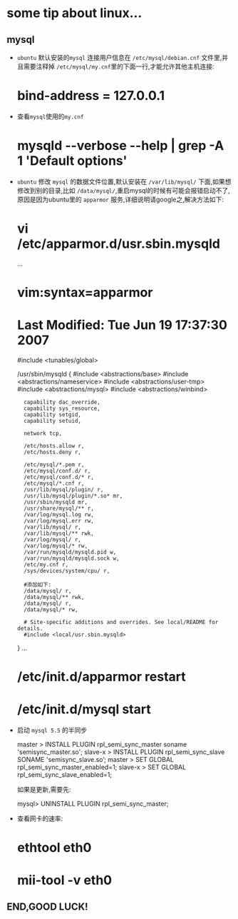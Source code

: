 some tip about linux...
=======================

mysql
------

- `ubuntu` 默认安装的`mysql` 连接用户信息在 `/etc/mysql/debian.cnf` 文件里,并且需要注释掉 `/etc/mysql/my.cnf`里的下面一行,才能允许其他主机连接:

    # bind-address           = 127.0.0.1

- 查看`mysql`使用的`my.cnf`

    # mysqld --verbose --help | grep -A 1 'Default options'

- `ubuntu` 修改 `mysql` 的数据文件位置,默认安装在 `/var/lib/mysql/` 下面,如果想修改到别的目录,比如 `/data/mysql/`,重启mysql的时候有可能会报错启动不了,原因是因为ubuntu里的 `apparmor` 服务,详细说明请google之,解决方法如下:

    # vi /etc/apparmor.d/usr.sbin.mysqld
    ...
    # vim:syntax=apparmor
    # Last Modified: Tue Jun 19 17:37:30 2007
    #include <tunables/global>

    /usr/sbin/mysqld {
        #include <abstractions/base>
        #include <abstractions/nameservice>
        #include <abstractions/user-tmp>
        #include <abstractions/mysql>
        #include <abstractions/winbind>

        capability dac_override,
        capability sys_resource,
        capability setgid,
        capability setuid,

        network tcp,

        /etc/hosts.allow r,
        /etc/hosts.deny r,

        /etc/mysql/*.pem r,
        /etc/mysql/conf.d/ r,
        /etc/mysql/conf.d/* r,
        /etc/mysql/*.cnf r,
        /usr/lib/mysql/plugin/ r,
        /usr/lib/mysql/plugin/*.so* mr,
        /usr/sbin/mysqld mr,
        /usr/share/mysql/** r,
        /var/log/mysql.log rw,
        /var/log/mysql.err rw,
        /var/lib/mysql/ r,
        /var/lib/mysql/** rwk,
        /var/log/mysql/ r,
        /var/log/mysql/* rw,
        /var/run/mysqld/mysqld.pid w,
        /var/run/mysqld/mysqld.sock w,
        /etc/my.cnf r,
        /sys/devices/system/cpu/ r,

        #添加如下:
        /data/mysql/ r,
        /data/mysql/** rwk,
        /data/mysql/ r,
        /data/mysql/* rw,

        # Site-specific additions and overrides. See local/README for details.
        #include <local/usr.sbin.mysqld>
    }
    ...
    # /etc/init.d/apparmor restart
    # /etc/init.d/mysql start

- 启动 `mysql 5.5` 的半同步
    
    master  > INSTALL PLUGIN rpl_semi_sync_master soname 'semisync_master.so';
    slave-x > INSTALL PLUGIN rpl_semi_sync_slave SONAME 'semisync_slave.so’;
    master  > SET GLOBAL rpl_semi_sync_master_enabled=1;
    slave-x > SET GLOBAL rpl_semi_sync_slave_enabled=1;

  如果是更新,需要先:

    mysql> UNINSTALL PLUGIN rpl_semi_sync_master;
    
- 查看网卡的速率:

    # ethtool eth0
    # mii-tool -v eth0



END,GOOD LUCK!
--------------
